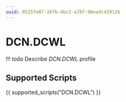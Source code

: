 ```yaml
---
uuid: 05257e87-26fb-4bc2-a78f-96eadc41012b
---
```



# DCN.DCWL


<!-- prettier-ignore -->
!!! todo
    Describe *DCN.DCWL* profile

## Supported Scripts

{{ supported_scripts("DCN.DCWL") }}

